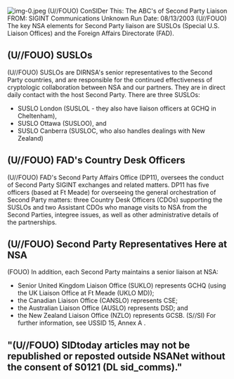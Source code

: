 ![img-0.jpeg](img-0.jpeg)
(U//FOUO) ConSIDer This: The ABC's of Second Party Liaison
FROM: SIGINT Communications
Unknown
Run Date: 08/13/2003
(U//FOUO) The key NSA elements for Second Party liaison are SUSLOs (Special U.S. Liaison Offices) and the Foreign Affairs Directorate (FAD).

## (U//FOUO) SUSLOs

(U//FOUO) SUSLOs are DIRNSA's senior representatives to the Second Party countries, and are responsible for the continued effectiveness of cryptologic collaboration between NSA and our partners. They are in direct daily contact with the host Second Party. There are three SUSLOs:

- SUSLO London (SUSLOL - they also have liaison officers at GCHQ in Cheltenham),
- SUSLO Ottawa (SUSLOO), and
- SUSLO Canberra (SUSLOC, who also handles dealings with New Zealand)


## (U//FOUO) FAD's Country Desk Officers

(U//FOUO) FAD's Second Party Affairs Office (DP11), oversees the conduct of Second Party SIGINT exchanges and related matters. DP11 has five officers (based at Ft Meade) for overseeing the general orchestration of Second Party matters: three Country Desk Officers (CDOs) supporting the SUSLOs and two Assistant CDOs who manage visits to NSA from the Second Parties, integree issues, as well as other administrative details of the partnerships.

## (U//FOUO) Second Party Representatives Here at NSA

(FOUO) In addition, each Second Party maintains a senior liaison at NSA:

- Senior United Kingdom Liaison Office (SUKLO) represents GCHQ (using the UK Liaison Office at Ft Meade (UKLO MD));
- the Canadian Liaison Office (CANSLO) represents CSE;
- the Australian Liaison Office (AUSLO) represents DSD; and
- the New Zealand Liaison Office (NZLO) represents GCSB.
(S//SI) For further information, see USSID 15, Annex A .


## "(U//FOUO) SIDtoday articles may not be republished or reposted outside NSANet without the consent of S0121 (DL sid_comms)."
